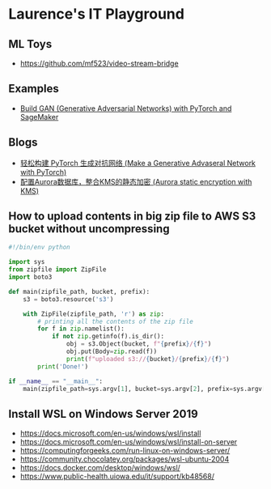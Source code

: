 # Laurence's IT Playground

## ML Toys
* https://github.com/mf523/video-stream-bridge

## Examples
* [Build GAN (Generative Adversarial Networks) with PyTorch and SageMaker](https://github.com/aws/amazon-sagemaker-examples/blob/master/advanced_functionality/pytorch_bring_your_own_gan/build_gan_with_pytorch.ipynb)

## Blogs
* [轻松构建 PyTorch 生成对抗网络 (Make a Generative Advaseral Network with PyTorch)](https://aws.amazon.com/cn/blogs/china/easily-build-pytorch-generative-adversarial-networks-gan/)
* [配置Aurora数据库，整合KMS的静态加密 (Aurora static encryption with KMS)](https://aws.amazon.com/cn/blogs/china/defense-depth-aws-data-how-to-configure-aurora-integrate-kms-static-encryptio/)

## How to upload contents in big zip file to AWS S3 bucket without uncompressing
```python
#!/bin/env python

import sys
from zipfile import ZipFile
import boto3

def main(zipfile_path, bucket, prefix):
    s3 = boto3.resource('s3')

    with ZipFile(zipfile_path, 'r') as zip:
        # printing all the contents of the zip file
        for f in zip.namelist():
            if not zip.getinfo(f).is_dir():
                obj = s3.Object(bucket, f"{prefix}/{f}")
                obj.put(Body=zip.read(f))
                print(f"uploaded s3://{bucket}/{prefix}/{f}")
        print('Done!')

if __name__ == "__main__":
    main(zipfile_path=sys.argv[1], bucket=sys.argv[2], prefix=sys.argv[3])
```

## Install WSL on Windows Server 2019
* https://docs.microsoft.com/en-us/windows/wsl/install
* https://docs.microsoft.com/en-us/windows/wsl/install-on-server
* https://computingforgeeks.com/run-linux-on-windows-server/
* https://community.chocolatey.org/packages/wsl-ubuntu-2004
* https://docs.docker.com/desktop/windows/wsl/
* https://www.public-health.uiowa.edu/it/support/kb48568/
